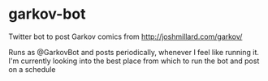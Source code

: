 # garkov-bot
Twitter bot to post Garkov comics from http://joshmillard.com/garkov/

Runs as @GarkovBot and posts periodically, whenever I feel like running it. I'm currently looking into the best place from which to run the bot and post on a schedule
